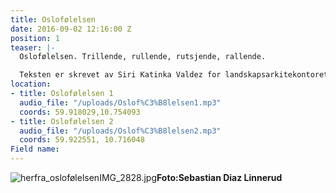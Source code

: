 ```yaml
---
title: Oslofølelsen
date: 2016-09-02 12:16:00 Z
position: 1
teaser: |-
  Oslofølelsen. Trillende, rullende, rutsjende, rallende.

  Teksten er skrevet av Siri Katinka Valdez for landskapsarkitekontoret La la Tøyen.
location:
- title: Oslofølelsen 1
  audio_file: "/uploads/Oslof%C3%B8lelsen1.mp3"
  coords: 59.918029,10.754093
- title: Oslofølelsen 2
  audio_file: "/uploads/Oslof%C3%B8lelsen2.mp3"
  coords: 59.922551, 10.716048
Field name: 
---
```


![herfra_oslofølelsenIMG_2828.jpg](/uploads/herfra_oslof%C3%B8lelsenIMG_2828.jpg)**Foto:Sebastian Diaz Linnerud**